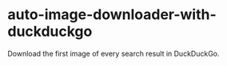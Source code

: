 # auto-image-downloader-with-duckduckgo
Download the first image of every search result in DuckDuckGo.
